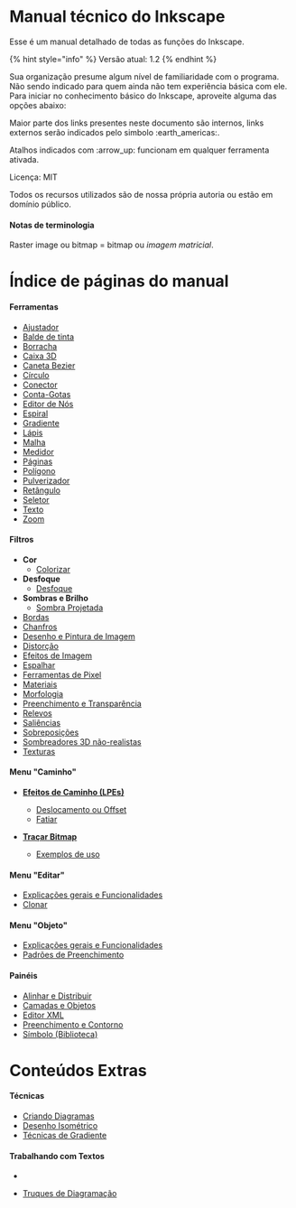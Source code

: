 # Manual técnico do Inkscape

Esse é um manual detalhado de todas as funções do Inkscape.

{% hint style="info" %}
Versão atual: 1.2
{% endhint %}

Sua organização presume algum nível de familiaridade com o programa. Não sendo indicado para quem ainda não tem experiência básica com ele. Para iniciar no conhecimento básico do Inkscape, aproveite alguma das opções abaixo:



Maior parte dos links presentes neste documento são internos, links externos serão indicados pelo simbolo :earth\_americas:.

Atalhos indicados com :arrow\_up: funcionam em qualquer ferramenta ativada.



Licença: MIT

Todos os recursos utilizados são de nossa própria autoria ou estão em domínio público.

#### Notas de terminologia <a href="#_heu93d7cpg0f" id="_heu93d7cpg0f"></a>

Raster image ou bitmap = bitmap ou _imagem matricial_.


# Índice de páginas do manual

#### Ferramentas
  - [Ajustador](https://github.com/juliohomus/InkManual/blob/main/ferramentas/ajustador.md)
  - [Balde de tinta](https://github.com/juliohomus/InkManual/blob/main/ferramentas/balde-de-tinta.md)
  - [Borracha](https://github.com/juliohomus/InkManual/blob/main/ferramentas/borracha.md)
  - [Caixa 3D](https://github.com/juliohomus/InkManual/blob/main/ferramentas/caixa-3d.md)
  - [Caneta Bezier](https://github.com/juliohomus/InkManual/blob/main/ferramentas/caneta-bezier.md)
  - [Círculo](https://github.com/juliohomus/InkManual/blob/main/ferramentas/circulo.md)
  - [Conector](https://github.com/juliohomus/InkManual/blob/main/ferramentas/conector.md)
  - [Conta-Gotas](https://github.com/juliohomus/InkManual/blob/main/ferramentas/conta-gotas.md)
  - [Editor de Nós](https://github.com/juliohomus/InkManual/blob/main/ferramentas/editor-de-nos.md)
  - [Espiral](https://github.com/juliohomus/InkManual/blob/main/ferramentas/espiral.md)
  - [Gradiente](https://github.com/juliohomus/InkManual/blob/main/ferramentas/gradiente.md)
  - [Lápis](https://github.com/juliohomus/InkManual/blob/main/ferramentas/lapis.md)
  - [Malha](https://github.com/juliohomus/InkManual/blob/main/ferramentas/malha.md)
  - [Medidor](https://github.com/juliohomus/InkManual/blob/main/ferramentas/medidor.md)
  - [Páginas](https://github.com/juliohomus/InkManual/blob/main/ferramentas/paginas.md)
  - [Polígono](https://github.com/juliohomus/InkManual/blob/main/ferramentas/poligono.md)
  - [Pulverizador](https://github.com/juliohomus/InkManual/blob/main/ferramentas/pulverizador.md)
  - [Retângulo](https://github.com/juliohomus/InkManual/blob/main/ferramentas/retangulo.md)
  - [Seletor](https://github.com/juliohomus/InkManual/blob/main/ferramentas/seletor.md)
  - [Texto](https://github.com/juliohomus/InkManual/blob/main/ferramentas/texto.md)
  - [Zoom](https://github.com/juliohomus/InkManual/blob/main/ferramentas/zoom.md)

#### Filtros
  - **Cor**
    - [Colorizar](https://github.com/juliohomus/InkManual/blob/main/filtros/cor/colorizar.md)
  - **Desfoque**
    - [Desfoque](https://github.com/juliohomus/InkManual/blob/main/filtros/desfoques/desfoque.md)
  - **Sombras e Brilho**
    - [Sombra Projetada](https://github.com/juliohomus/InkManual/blob/main/filtros/sombras-e-brilho/sombra-projetada.md)
  - [Bordas](https://github.com/juliohomus/InkManual/blob/main/filtros/bordas.md)
  - [Chanfros](https://github.com/juliohomus/InkManual/blob/main/filtros/chanfros.md)
  - [Desenho e Pintura de Imagem](https://github.com/juliohomus/InkManual/blob/main/filtros/desenho-e-pintura-de-imagem.md)
  - [Distorção](https://github.com/juliohomus/InkManual/blob/main/filtros/distorcao.md)
  - [Efeitos de Imagem](https://github.com/juliohomus/InkManual/blob/main/filtros/efeitos-de-imagem.md)
  - [Espalhar](https://github.com/juliohomus/InkManual/blob/main/filtros/espalhar.md)
  - [Ferramentas de Pixel](https://github.com/juliohomus/InkManual/blob/main/filtros/ferramentas-de-pixel.md)
  - [Materiais](https://github.com/juliohomus/InkManual/blob/main/filtros/materiais.md)
  - [Morfologia](https://github.com/juliohomus/InkManual/blob/main/filtros/morfologia.md)
  - [Preenchimento e Transparência](https://github.com/juliohomus/InkManual/blob/main/filtros/preenchimento-e-transparencia.md)
  - [Relevos](https://github.com/juliohomus/InkManual/blob/main/filtros/relevos.md)
  - [Saliências](https://github.com/juliohomus/InkManual/blob/main/filtros/saliencias.md)
  - [Sobreposições](https://github.com/juliohomus/InkManual/blob/main/filtros/sobreposicoes.md)
  - [Sombreadores 3D não-realistas](https://github.com/juliohomus/InkManual/blob/main/filtros/sombreadores-3d-nao-realistas.md)
  - [Texturas](https://github.com/juliohomus/InkManual/blob/main/filtros/texturas.md)

#### Menu "Caminho"
- [**Efeitos de Caminho (LPEs)**](https://github.com/juliohomus/InkManual/blob/main/menu-caminho/README.md)
  - [Deslocamento ou Offset](https://github.com/juliohomus/InkManual/blob/main/menu-caminho/efeitos-de-caminho-lpes/deslocamento-or-offset.md)
  - [Fatiar](https://github.com/juliohomus/InkManual/blob/main/menu-caminho/efeitos-de-caminho-lpes/fatiar.md)

- [**Traçar Bitmap**](https://github.com/juliohomus/InkManual/blob/main/menu-caminho/tracar-bitmap/README.md)
  - [Exemplos de uso](https://github.com/juliohomus/InkManual/blob/main/menu-caminho/tracar-bitmap/exemplos-de-uso.md)

#### Menu "Editar"
- [Explicações gerais e Funcionalidades](https://github.com/juliohomus/InkManual/blob/main/menu-editar/README.md)
- [Clonar](https://github.com/juliohomus/InkManual/blob/main/menu-editar/clonar.md)

#### Menu "Objeto"
- [Explicações gerais e Funcionalidades](https://github.com/juliohomus/InkManual/blob/main/menu-objeto/README.md)
- [Padrões de Preenchimento](https://github.com/juliohomus/InkManual/blob/main/menu-objeto/padroes-de-preenchimento.md)

#### Painéis
- [Alinhar e Distribuir](https://github.com/juliohomus/InkManual/blob/main/paineis/alinhar-e-distribuir.md)
- [Camadas e Objetos](https://github.com/juliohomus/InkManual/blob/main/paineis/camadas-e-objetos.md)
- [Editor XML](https://github.com/juliohomus/InkManual/blob/main/paineis/editor-xml.md)
- [Preenchimento e Contorno](https://github.com/juliohomus/InkManual/blob/main/paineis/preenchimento-e-contorno.md)
- [Símbolo (Biblioteca)](https://github.com/juliohomus/InkManual/blob/main/paineis/simbolo.md)


# Conteúdos Extras

#### Técnicas
- [Criando Diagramas](https://github.com/juliohomus/InkManual/blob/main/tecnicas/criando-diagramas.md)
- [Desenho Isométrico](https://github.com/juliohomus/InkManual/blob/main/tecnicas/desenho-isometrico.md)
- [Técnicas de Gradiente](https://github.com/juliohomus/InkManual/blob/main/tecnicas/tecnicas-de-gradiente.md)

#### Trabalhando com Textos
- 





- [Truques de Diagramação](https://github.com/juliohomus/InkManual/blob/main/trabalho-com-texto/truques-de-diagramacao.md)
